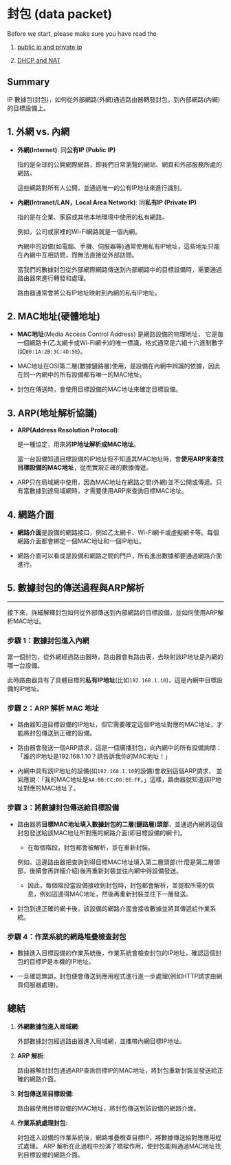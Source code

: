 # 封包 (data packet)

Before we start, please make sure you have read the

1. [public ip and private ip](../public-and-private-ip.md)

2. [DHCP and NAT](../dhcp-and-nat.md)

## Summary

IP 數據包(封包)，如何從外部網路(外網)通過路由器轉發封包，到內部網路(內網)的目標設備上。

## 1. 外網 vs. 內網

- **外網(Internet)**: 同**公有IP (Public IP)**

  指的是全球的公開網際網路，即我們日常瀏覽的網站、網頁和外部服務所處的網路。

  這些網路對所有人公開，並通過唯一的公有IP地址來進行識別。

- **內網(Intranet/LAN，Local Area Network)**: 同**私有IP (Private IP)**

  指的是在企業、家庭或其他本地環境中使用的私有網路。

  例如，公司或家裡的Wi-Fi網路就是一個內網。

  內網中的設備(如電腦、手機、伺服器等)通常使用私有IP地址，這些地址只能在內網中互相訪問，而無法直接從外部訪問。

  當我們的數據封包從外部網際網路傳送到內部網路中的目標設備時，需要通過路由器來進行轉發和處理。

  路由器通常會將公有IP地址映射到內網的私有IP地址。

## 2. MAC地址(硬體地址)

- **MAC地址**(Media Access Control Address) 是網路設備的物理地址，
  它是每一個網路卡(乙太網卡或Wi-Fi網卡)的唯一標識，格式通常是六組十六進制數字(如`00:1A:2B:3C:4D:5E`)。

- MAC地址在OSI第二層(數據鏈路層)使用，是設備在內網中辨識的依據，因此在同一內網中的所有設備都有唯一的MAC地址。

- 封包在傳送時，會使用目標設備的MAC地址來確定目標設備。

## 3. ARP(地址解析協議)

- **ARP(Address Resolution Protocol)**:

  是一種協定，用來將**IP地址解析成MAC地址**。

  當一台設備知道目標設備的IP地址但不知道其MAC地址時，會**使用ARP來查找目標設備的MAC地址**，從而實現正確的數據傳遞。

- ARP只在局域網中使用，因為MAC地址在網路之間(外網)並不公開或傳遞。只有當數據到達局域網時，才需要使用ARP來查詢目標MAC地址。

## 4. 網路介面

- **網路介面**是設備的網路接口，例如乙太網卡、Wi-Fi網卡或虛擬網卡等。每個網路介面都會綁定一個MAC地址和一個IP地址。

- 網路介面可以看成是設備和網路之間的門戶，所有進出數據都要通過網路介面進行。

## 5. 數據封包的傳送過程與ARP解析

---

接下來，詳細解釋封包如何從外部傳送到內部網路的目標設備，並如何使用ARP解析MAC地址。

### 步驟 1：數據封包進入內網

當一個封包，從外網經過路由器時，路由器會有路由表，去映射該IP地址是內網的哪一台設備。

此時路由器具有了具體目標的**私有IP地址**(比如`192.168.1.10`)，這是內網中目標設備的IP地址。

### 步驟 2：ARP 解析 MAC 地址

- 路由器知道目標設備的IP地址，但它需要確定這個IP地址對應的MAC地址，才能將封包傳送到正確的設備。

- 路由器會發送一個ARP請求，這是一個廣播封包，向內網中的所有設備詢問：「誰的IP地址是192.168.1.10？請告訴我你的MAC地址！」

- 內網中具有該IP地址的設備(如`192.168.1.10`的設備)會收到這個ARP請求，
  並回應說：「我的MAC地址是`AA:BB:CC:DD:EE:FF`。」這樣，路由器就知道該IP地址對應的MAC地址了。

### 步驟 3：將數據封包傳送給目標設備

- 路由器將**目標MAC地址填入數據封包的二層(鏈路層)頭部**，並通過內網將這個封包發送給該MAC地址所對應的網路介面(即目標設備的網卡)。

  - 在每個階段，封包都會被解析，並在重新封裝。

  例如，這邊路由器把查詢到得目標MAC地址填入第二層頭部(什麼是第二層頭部，後續會再詳細介紹)後再重新封裝並往內網中得設備發送。

  - 因此，每個階段當設備接收到封包時，封包都會解析，並提取所需的信息，例如這邊得MAC地址，然後再重新封裝並往下一層發送。

- 封包到達正確的網卡後，該設備的網路介面會接收數據並將其傳遞給作業系統。

### 步驟 4：作業系統的網路堆疊檢查封包

- 數據進入目標設備的作業系統後，作業系統會檢查封包的IP地址，確認這個封包的目標IP是本機的IP地址。

- 一旦確認無誤，封包便會傳送到應用程式進行進一步處理(例如HTTP請求由網頁伺服器處理)。

## 總結

1. **外網數據包進入局域網**:

   外部數據封包經過路由器進入局域網，並攜帶內網目標IP地址。

2. **ARP 解析**:

   路由器解封封包通過ARP查詢目標IP的MAC地址，將封包重新封裝並發送給正確的網路介面。

3. **封包傳送至目標設備**:

   路由器使用目標設備的MAC地址，將封包傳送到該設備的網路介面。

4. **作業系統處理封包**:

   封包進入設備的作業系統後，網路堆疊檢查目標IP，將數據傳送給對應應用程式處理。
   ARP 解析在此過程中扮演了橋樑作用，使封包能夠通過MAC地址找到目標設備的網路介面。
